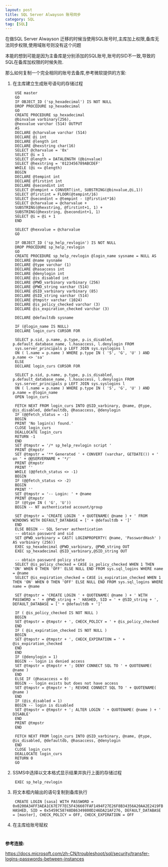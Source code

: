 ```yaml
---
layout: post
title: SQL Server Alwayson 账号同步
category: SQL
tag: [SQL]
---
```


在做SQL Server Alwayson 迁移的时候当使用SQL账号时,主库加上权限,备库无法同步权限,使用域账号则没有这个问题

本能的想到可能是因为主备库是分别添加的SQL账号,账号的SID不一致,导致的SQL在备库加权限的时候失败.

那么如何复制一个完全相同的账号去备库,参考微软提供的方案:

1. 在主库建立生成账号语句的存储过程

        USE master
        GO
        IF OBJECT_ID ('sp_hexadecimal') IS NOT NULL
        DROP PROCEDURE sp_hexadecimal
        GO
        CREATE PROCEDURE sp_hexadecimal
        @binvalue varbinary(256),
        @hexvalue varchar (514) OUTPUT
        AS
        DECLARE @charvalue varchar (514)
        DECLARE @i int
        DECLARE @length int
        DECLARE @hexstring char(16)
        SELECT @charvalue = '0x'
        SELECT @i = 1
        SELECT @length = DATALENGTH (@binvalue)
        SELECT @hexstring = '0123456789ABCDEF'
        WHILE (@i <= @length)
        BEGIN
        DECLARE @tempint int
        DECLARE @firstint int
        DECLARE @secondint int
        SELECT @tempint = CONVERT(int, SUBSTRING(@binvalue,@i,1))
        SELECT @firstint = FLOOR(@tempint/16)
        SELECT @secondint = @tempint - (@firstint*16)
        SELECT @charvalue = @charvalue +
        SUBSTRING(@hexstring, @firstint+1, 1) +
        SUBSTRING(@hexstring, @secondint+1, 1)
        SELECT @i = @i + 1
        END

        SELECT @hexvalue = @charvalue
        GO

        IF OBJECT_ID ('sp_help_revlogin') IS NOT NULL
        DROP PROCEDURE sp_help_revlogin
        GO
        CREATE PROCEDURE sp_help_revlogin @login_name sysname = NULL AS
        DECLARE @name sysname
        DECLARE @type varchar (1)
        DECLARE @hasaccess int
        DECLARE @denylogin int
        DECLARE @is_disabled int
        DECLARE @PWD_varbinary varbinary (256)
        DECLARE @PWD_string varchar (514)
        DECLARE @SID_varbinary varbinary (85)
        DECLARE @SID_string varchar (514)
        DECLARE @tmpstr varchar (1024)
        DECLARE @is_policy_checked varchar (3)
        DECLARE @is_expiration_checked varchar (3)

        DECLARE @defaultdb sysname

        IF (@login_name IS NULL)
        DECLARE login_curs CURSOR FOR

        SELECT p.sid, p.name, p.type, p.is_disabled, p.default_database_name, l.hasaccess, l.denylogin FROM
        sys.server_principals p LEFT JOIN sys.syslogins l
        ON ( l.name = p.name ) WHERE p.type IN ( 'S', 'G', 'U' ) AND p.name <> 'sa'
        ELSE
        DECLARE login_curs CURSOR FOR

        SELECT p.sid, p.name, p.type, p.is_disabled, p.default_database_name, l.hasaccess, l.denylogin FROM
        sys.server_principals p LEFT JOIN sys.syslogins l
        ON ( l.name = p.name ) WHERE p.type IN ( 'S', 'G', 'U' ) AND p.name = @login_name
        OPEN login_curs

        FETCH NEXT FROM login_curs INTO @SID_varbinary, @name, @type, @is_disabled, @defaultdb, @hasaccess, @denylogin
        IF (@@fetch_status = -1)
        BEGIN
        PRINT 'No login(s) found.'
        CLOSE login_curs
        DEALLOCATE login_curs
        RETURN -1
        END
        SET @tmpstr = '/* sp_help_revlogin script '
        PRINT @tmpstr
        SET @tmpstr = '** Generated ' + CONVERT (varchar, GETDATE()) + ' on ' + @@SERVERNAME + '*/'
        PRINT @tmpstr
        PRINT ''
        WHILE (@@fetch_status <> -1)
        BEGIN
        IF (@@fetch_status <> -2)
        BEGIN
        PRINT ''
        SET @tmpstr = '-- Login: ' + @name
        PRINT @tmpstr
        IF (@type IN ( 'G', 'U'))
        BEGIN -- NT authenticated account/group

        SET @tmpstr = 'CREATE LOGIN ' + QUOTENAME( @name ) + ' FROM WINDOWS WITH DEFAULT_DATABASE = [' + @defaultdb + ']'
        END
        ELSE BEGIN -- SQL Server authentication
        -- obtain password and sid
        SET @PWD_varbinary = CAST( LOGINPROPERTY( @name, 'PasswordHash' ) AS varbinary (256))
        EXEC sp_hexadecimal @PWD_varbinary, @PWD_string OUT
        EXEC sp_hexadecimal @SID_varbinary,@SID_string OUT

        -- obtain password policy state
        SELECT @is_policy_checked = CASE is_policy_checked WHEN 1 THEN 'ON' WHEN 0 THEN 'OFF' ELSE NULL END FROM sys.sql_logins WHERE name = @name
        SELECT @is_expiration_checked = CASE is_expiration_checked WHEN 1 THEN 'ON' WHEN 0 THEN 'OFF' ELSE NULL END FROM sys.sql_logins WHERE name = @name

        SET @tmpstr = 'CREATE LOGIN ' + QUOTENAME( @name ) + ' WITH PASSWORD = ' + @PWD_string + ' HASHED, SID = ' + @SID_string + ', DEFAULT_DATABASE = [' + @defaultdb + ']'

        IF ( @is_policy_checked IS NOT NULL )
        BEGIN
        SET @tmpstr = @tmpstr + ', CHECK_POLICY = ' + @is_policy_checked
        END
        IF ( @is_expiration_checked IS NOT NULL )
        BEGIN
        SET @tmpstr = @tmpstr + ', CHECK_EXPIRATION = ' + @is_expiration_checked
        END
        END
        IF (@denylogin = 1)
        BEGIN -- login is denied access
        SET @tmpstr = @tmpstr + '; DENY CONNECT SQL TO ' + QUOTENAME( @name )
        END
        ELSE IF (@hasaccess = 0)
        BEGIN -- login exists but does not have access
        SET @tmpstr = @tmpstr + '; REVOKE CONNECT SQL TO ' + QUOTENAME( @name )
        END
        IF (@is_disabled = 1)
        BEGIN -- login is disabled
        SET @tmpstr = @tmpstr + '; ALTER LOGIN ' + QUOTENAME( @name ) + ' DISABLE'
        END
        PRINT @tmpstr
        END

        FETCH NEXT FROM login_curs INTO @SID_varbinary, @name, @type, @is_disabled, @defaultdb, @hasaccess, @denylogin
        END
        CLOSE login_curs
        DEALLOCATE login_curs
        RETURN 0
        GO

2. SSMS中选择以文本格式显示结果并执行上面的存储过程

        EXEC sp_help_revlogin

3. 将文本框内输出的语句复制到备库执行

        CREATE LOGIN [sasa] WITH PASSWORD = 0x0200A34FF3AEA1C67E7F7EC5F436607FAF1494F27E26F8B34356A20AA2E2419FB5E21AFC17551805C3822697501783CD2C22206087F5C2594AFB6CEF515D7AD48898B0ACF772 HASHED, SID = 0x5459C58748D86349800D246DA21AF276, DEFAULT_DATABASE = [master], CHECK_POLICY = OFF, CHECK_EXPIRATION = OFF

4. 在主库给账号赋权



#


**参考连接:**

https://docs.microsoft.com/zh-CN/troubleshoot/sql/security/transfer-logins-passwords-between-instances
